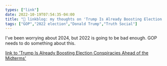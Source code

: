 ```yaml
---
types: ["link"]
date: 2022-10-19T07:54:35-04:00
title: "🔗 linkblog: my thoughts on 'Trump Is Already Boosting Election Conspiracies Ahead of the Midterms'"
tags: ["GOP","2022 election","Donald Trump","Truth Social"]
---
```

I've been worrying about 2024, but 2022 is going to be bad enough. GOP needs to do something about this.
 

[link to 'Trump Is Already Boosting Election Conspiracies Ahead of the Midterms'](https://www.vice.com/en/article/5d3jgn/trump-election-conspiracy-midterms)
